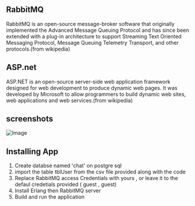 ## RabbitMQ  
RabbitMQ is an open-source message-broker software that originally implemented the Advanced Message Queuing Protocol and has since been extended with a plug-in architecture to support Streaming Text Oriented Messaging Protocol, Message Queuing Telemetry Transport, and other protocols.(from wikipedia)

## ASP.net  
ASP.NET is an open-source server-side web application framework designed for web development to produce dynamic web pages. It was developed by Microsoft to allow programmers to build dynamic web sites, web applications and web services.(from wikipedia)  
## screenshots  
![Image](https://i.imgur.com/Kqv3B9M.png)  
## Installing App  
1. Create databse named 'chat' on postgre sql 
2. import the table tblUser from the csv file provided along with the code
3. Replace RabbitMQ access Credentials with yours , or leave it to the defaul credetials provided ( guest , guest)
4. Install Erlang then RabbitMQ server
5. Build and run the application

